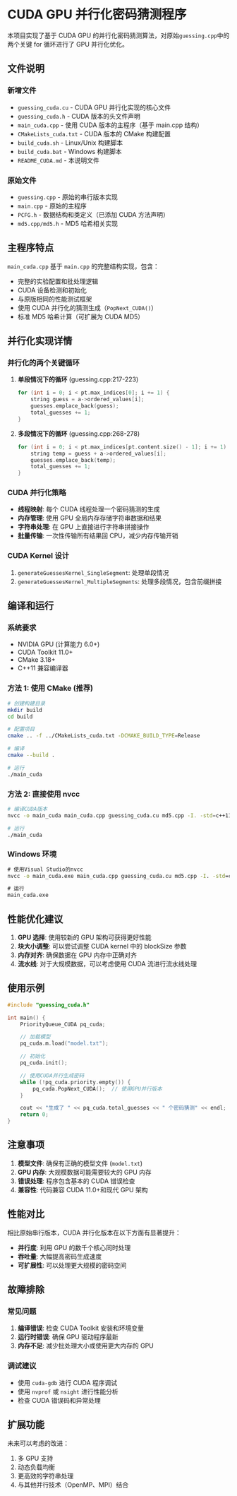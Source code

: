 # CUDA GPU 并行化密码猜测程序

本项目实现了基于 CUDA GPU 的并行化密码猜测算法，对原始`guessing.cpp`中的两个关键 for 循环进行了 GPU 并行化优化。

## 文件说明

### 新增文件

-   `guessing_cuda.cu` - CUDA GPU 并行化实现的核心文件
-   `guessing_cuda.h` - CUDA 版本的头文件声明
-   `main_cuda.cpp` - 使用 CUDA 版本的主程序（基于 main.cpp 结构）
-   `CMakeLists_cuda.txt` - CUDA 版本的 CMake 构建配置
-   `build_cuda.sh` - Linux/Unix 构建脚本
-   `build_cuda.bat` - Windows 构建脚本
-   `README_CUDA.md` - 本说明文件

### 原始文件

-   `guessing.cpp` - 原始的串行版本实现
-   `main.cpp` - 原始的主程序
-   `PCFG.h` - 数据结构和类定义（已添加 CUDA 方法声明）
-   `md5.cpp/md5.h` - MD5 哈希相关实现

## 主程序特点

`main_cuda.cpp` 基于 `main.cpp` 的完整结构实现，包含：

-   完整的实验配置和批处理逻辑
-   CUDA 设备检测和初始化
-   与原版相同的性能测试框架
-   使用 CUDA 并行化的猜测生成（`PopNext_CUDA()`）
-   标准 MD5 哈希计算（可扩展为 CUDA MD5）

## 并行化实现详情

### 并行化的两个关键循环

1. **单段情况下的循环** (guessing.cpp:217-223)
    ```cpp
    for (int i = 0; i < pt.max_indices[0]; i += 1) {
        string guess = a->ordered_values[i];
        guesses.emplace_back(guess);
        total_guesses += 1;
    }
    ```
2. **多段情况下的循环** (guessing.cpp:268-278)
    ```cpp
    for (int i = 0; i < pt.max_indices[pt.content.size() - 1]; i += 1) {
        string temp = guess + a->ordered_values[i];
        guesses.emplace_back(temp);
        total_guesses += 1;
    }
    ```

### CUDA 并行化策略

-   **线程映射**: 每个 CUDA 线程处理一个密码猜测的生成
-   **内存管理**: 使用 GPU 全局内存存储字符串数据和结果
-   **字符串处理**: 在 GPU 上直接进行字符串拼接操作
-   **批量传输**: 一次性传输所有结果回 CPU，减少内存传输开销

### CUDA Kernel 设计

1. `generateGuessesKernel_SingleSegment`: 处理单段情况
2. `generateGuessesKernel_MultipleSegments`: 处理多段情况，包含前缀拼接

## 编译和运行

### 系统要求

-   NVIDIA GPU (计算能力 6.0+)
-   CUDA Toolkit 11.0+
-   CMake 3.18+
-   C++11 兼容编译器

### 方法 1: 使用 CMake (推荐)

```bash
# 创建构建目录
mkdir build
cd build

# 配置项目
cmake .. -f ../CMakeLists_cuda.txt -DCMAKE_BUILD_TYPE=Release

# 编译
cmake --build .

# 运行
./main_cuda
```

### 方法 2: 直接使用 nvcc

```bash
# 编译CUDA版本
nvcc -o main_cuda main_cuda.cpp guessing_cuda.cu md5.cpp -I. -std=c++11

# 运行
./main_cuda
```

### Windows 环境

```cmd
# 使用Visual Studio的nvcc
nvcc -o main_cuda.exe main_cuda.cpp guessing_cuda.cu md5.cpp -I. -std=c++11

# 运行
main_cuda.exe
```

## 性能优化建议

1. **GPU 选择**: 使用较新的 GPU 架构可获得更好性能
2. **块大小调整**: 可以尝试调整 CUDA kernel 中的 blockSize 参数
3. **内存对齐**: 确保数据在 GPU 内存中正确对齐
4. **流水线**: 对于大规模数据，可以考虑使用 CUDA 流进行流水线处理

## 使用示例

```cpp
#include "guessing_cuda.h"

int main() {
    PriorityQueue_CUDA pq_cuda;

    // 加载模型
    pq_cuda.m.load("model.txt");

    // 初始化
    pq_cuda.init();

    // 使用CUDA并行生成密码
    while (!pq_cuda.priority.empty()) {
        pq_cuda.PopNext_CUDA();  // 使用GPU并行版本
    }

    cout << "生成了 " << pq_cuda.total_guesses << " 个密码猜测" << endl;
    return 0;
}
```

## 注意事项

1. **模型文件**: 确保有正确的模型文件 (`model.txt`)
2. **GPU 内存**: 大规模数据可能需要较大的 GPU 内存
3. **错误处理**: 程序包含基本的 CUDA 错误检查
4. **兼容性**: 代码兼容 CUDA 11.0+和现代 GPU 架构

## 性能对比

相比原始串行版本，CUDA 并行化版本在以下方面有显著提升：

-   **并行度**: 利用 GPU 的数千个核心同时处理
-   **吞吐量**: 大幅提高密码生成速度
-   **可扩展性**: 可以处理更大规模的密码空间

## 故障排除

### 常见问题

1. **编译错误**: 检查 CUDA Toolkit 安装和环境变量
2. **运行时错误**: 确保 GPU 驱动程序最新
3. **内存不足**: 减少批处理大小或使用更大内存的 GPU

### 调试建议

-   使用 `cuda-gdb` 进行 CUDA 程序调试
-   使用 `nvprof` 或 `nsight` 进行性能分析
-   检查 CUDA 错误码和异常处理

## 扩展功能

未来可以考虑的改进：

1. 多 GPU 支持
2. 动态负载均衡
3. 更高效的字符串处理
4. 与其他并行技术（OpenMP、MPI）结合
